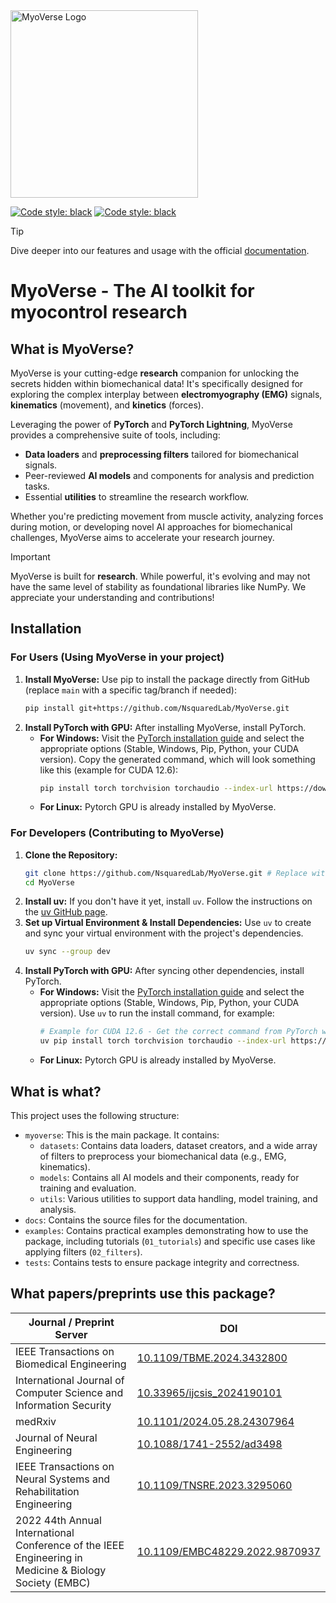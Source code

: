 <img src="https://github.com/NsquaredLab/MyoVerse/tree/main/docs/source/_static/myoverse_logo.png" alt="MyoVerse Logo" width="300"/>

<a href="https://www.python.org/downloads/release/python-3100/"><img alt="Code style: black" src="https://img.shields.io/badge/python-%3E=3.10,%20%3C=3.13-blue"></a>
<a href="https://www.pytorchlightning.ai/"><img alt="Code style: black" src="https://img.shields.io/badge/uses-pytorch & pytorch lighting-blueviolet"></a>

> [!TIP]
> Dive deeper into our features and usage with the official [documentation](https://nsquaredlab.github.io/MyoVerse/README.html).

# MyoVerse - The AI toolkit for myocontrol research

## What is MyoVerse? 
MyoVerse is your cutting-edge **research** companion for unlocking the secrets hidden within biomechanical data! It's specifically designed for exploring the complex interplay between **electromyography (EMG)** signals, **kinematics** (movement), and **kinetics** (forces).

Leveraging the power of **PyTorch** and **PyTorch Lightning**, MyoVerse provides a comprehensive suite of tools, including:
*   **Data loaders** and **preprocessing filters** tailored for biomechanical signals.
*   Peer-reviewed **AI models** and components for analysis and prediction tasks.
*   Essential **utilities** to streamline the research workflow.

Whether you're predicting movement from muscle activity, analyzing forces during motion, or developing novel AI approaches for biomechanical challenges, MyoVerse aims to accelerate your research journey.

> [!IMPORTANT]  
> MyoVerse is built for **research**. While powerful, it's evolving and may not have the same level of stability as foundational libraries like NumPy. We appreciate your understanding and contributions!

## Installation

### For Users (Using MyoVerse in your project)

1.  **Install MyoVerse:** Use pip to install the package directly from GitHub (replace `main` with a specific tag/branch if needed):
    ```bash
    pip install git+https://github.com/NsquaredLab/MyoVerse.git
    ```
2.  **Install PyTorch with GPU:** After installing MyoVerse, install PyTorch.
    *   **For Windows:** Visit the [PyTorch installation guide](https://pytorch.org/get-started/locally/) and select the appropriate options (Stable, Windows, Pip, Python, your CUDA version). Copy the generated command, which will look something like this (example for CUDA 12.6):
        ```bash
        pip install torch torchvision torchaudio --index-url https://download.pytorch.org/whl/cu126 --upgrade
        ```
    *   **For Linux:** Pytorch GPU is already installed by MyoVerse.

### For Developers (Contributing to MyoVerse)

1.  **Clone the Repository:**
    ```bash
    git clone https://github.com/NsquaredLab/MyoVerse.git # Replace with your actual repo URL if different
    cd MyoVerse
    ```
2.  **Install uv:** If you don't have it yet, install `uv`. Follow the instructions on the [uv GitHub page](https://github.com/astral-sh/uv).
3.  **Set up Virtual Environment & Install Dependencies:** Use `uv` to create and sync your virtual environment with the project's dependencies.
    ```bash
    uv sync --group dev
    ```
4.  **Install PyTorch with GPU:** After syncing other dependencies, install PyTorch.
    *   **For Windows:** Visit the [PyTorch installation guide](https://pytorch.org/get-started/locally/) and select the appropriate options (Stable, Windows, Pip, Python, your CUDA version). Use `uv` to run the install command, for example:
        ```bash
        # Example for CUDA 12.6 - Get the correct command from PyTorch website!
        uv pip install torch torchvision torchaudio --index-url https://download.pytorch.org/whl/cu126 --upgrade
        ```
    *   **For Linux:** Pytorch GPU is already installed by MyoVerse.

## What is what?
This project uses the following structure:
- `myoverse`: This is the main package. It contains:
  - `datasets`: Contains data loaders, dataset creators, and a wide array of filters to preprocess your biomechanical data (e.g., EMG, kinematics).
  - `models`: Contains all AI models and their components, ready for training and evaluation.
  - `utils`: Various utilities to support data handling, model training, and analysis.
- `docs`: Contains the source files for the documentation.
- `examples`: Contains practical examples demonstrating how to use the package, including tutorials (`01_tutorials`) and specific use cases like applying filters (`02_filters`).
- `tests`: Contains tests to ensure package integrity and correctness.

## What papers/preprints use this package?
| Journal / Preprint Server                                                                              | DOI                                                                              |
|--------------------------------------------------------------------------------------------------------|----------------------------------------------------------------------------------|
| IEEE Transactions on Biomedical Engineering                                                            | [10.1109/TBME.2024.3432800](https://doi.org/10.1109/TBME.2024.3432800)           |
| International Journal of Computer Science and Information Security                                     | [10.33965/ijcsis_2024190101](https://doi.org/10.33965/ijcsis_2024190101)         |
| medRxiv                                                                                                | [10.1101/2024.05.28.24307964](https://doi.org/10.1101/2024.05.28.24307964)       |
| Journal of Neural Engineering                                                                          | [10.1088/1741-2552/ad3498](https://doi.org/10.1088/1741-2552/ad3498)                            |
| IEEE Transactions on Neural Systems and Rehabilitation Engineering                                     | [10.1109/TNSRE.2023.3295060](https://doi.org/10.1109/TNSRE.2023.3295060)         |
| 2022 44th Annual International Conference of the IEEE Engineering in Medicine & Biology Society (EMBC) | [10.1109/EMBC48229.2022.9870937](https://doi.org/10.1109/EMBC48229.2022.9870937) |
